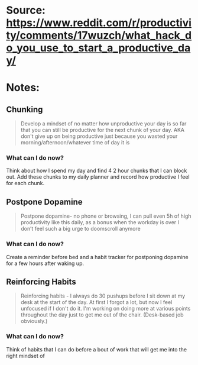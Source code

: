 # Source: https://www.reddit.com/r/productivity/comments/17wuzch/what_hack_do_you_use_to_start_a_productive_day/

# Notes:
## Chunking 
> Develop a mindset of no matter how unproductive your day is so far that you can still be productive for the next chunk of your day. AKA don't give up on being productive just because you wasted your morning/afternoon/whatever time of day it is

### What can I do now? 
Think about how I spend my day and find 4 2 hour chunks that I can block out. Add these chunks to my daily planner and record how productive I feel for each chunk.

## Postpone Dopamine
> Postpone dopamine- no phone or browsing, I can pull even 5h of high productivity like this daily, as a bonus when the workday is over I don’t feel such a big urge to doomscroll anymore

### What can I do now? 
Create a reminder before bed and a habit tracker for postponing dopamine for a few hours after waking up.

## Reinforcing Habits
> Reinforcing habits - I always do 30 pushups before I sit down at my desk at the start of the day. At first I forgot a lot, but now I feel unfocused if I don't do it. I'm working on doing more at various points throughout the day just to get me out of the chair. (Desk-based job obviously.)

### What can I do now? 
Think of habits that I can do before a bout of work that will get me into the right mindset of 

